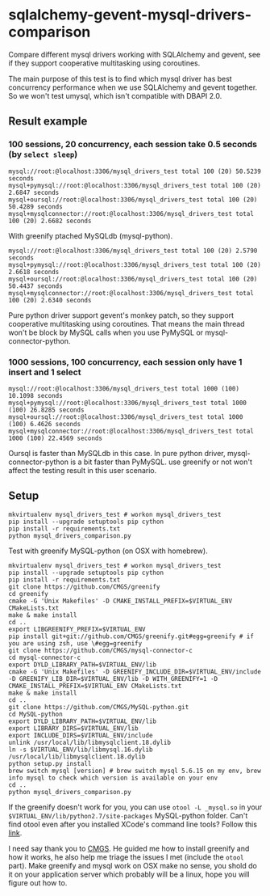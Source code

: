 sqlalchemy-gevent-mysql-drivers-comparison
==========================================

Compare different mysql drivers working with SQLAlchemy and gevent, see if they support cooperative multitasking using coroutines.

The main purpose of this test is to find which mysql driver has best concurrency performance when we use SQLAlchemy and gevent together.
So we won't test umysql, which isn't compatible with DBAPI 2.0.

## Result example

### 100 sessions, 20 concurrency, each session take 0.5 seconds (by `select sleep`)

```
mysql://root:@localhost:3306/mysql_drivers_test total 100 (20) 50.5239 seconds
mysql+pymysql://root:@localhost:3306/mysql_drivers_test total 100 (20) 2.6847 seconds
mysql+oursql://root:@localhost:3306/mysql_drivers_test total 100 (20) 50.4289 seconds
mysql+mysqlconnector://root:@localhost:3306/mysql_drivers_test total 100 (20) 2.6682 seconds
```

With greenify ptached MySQLdb (mysql-python).

```
mysql://root:@localhost:3306/mysql_drivers_test total 100 (20) 2.5790 seconds
mysql+pymysql://root:@localhost:3306/mysql_drivers_test total 100 (20) 2.6618 seconds
mysql+oursql://root:@localhost:3306/mysql_drivers_test total 100 (20) 50.4437 seconds
mysql+mysqlconnector://root:@localhost:3306/mysql_drivers_test total 100 (20) 2.6340 seconds
```

Pure python driver support gevent's monkey patch, so they support cooperative multitasking using coroutines.
That means the main thread won't be block by MySQL calls when you use PyMySQL or mysql-connector-python.

### 1000 sessions, 100 concurrency, each session only have 1 insert and 1 select

```
mysql://root:@localhost:3306/mysql_drivers_test total 1000 (100) 10.1098 seconds
mysql+pymysql://root:@localhost:3306/mysql_drivers_test total 1000 (100) 26.8285 seconds
mysql+oursql://root:@localhost:3306/mysql_drivers_test total 1000 (100) 6.4626 seconds
mysql+mysqlconnector://root:@localhost:3306/mysql_drivers_test total 1000 (100) 22.4569 seconds
```

Oursql is faster than MySQLdb in this case.
In pure python driver, mysql-connector-python is a bit faster than PyMySQL.
use greenify or not won't affect the testing result in this user scenario.

## Setup

```
mkvirtualenv mysql_drivers_test # workon mysql_drivers_test
pip install --upgrade setuptools pip cython
pip install -r requirements.txt
python mysql_drivers_comparison.py
```

Test with greenify MySQL-python (on OSX with homebrew).

```
mkvirtualenv mysql_drivers_test # workon mysql_drivers_test
pip install --upgrade setuptools pip cython
pip install -r requirements.txt
git clone https://github.com/CMGS/greenify
cd greenify
cmake -G 'Unix Makefiles' -D CMAKE_INSTALL_PREFIX=$VIRTUAL_ENV CMakeLists.txt
make & make install
cd ..
export LIBGREENIFY_PREFIX=$VIRTUAL_ENV
pip install git+git://github.com/CMGS/greenify.git#egg=greenify # if you are using zsh, use \#egg=greenify
git clone https://github.com/CMGS/mysql-connector-c
cd mysql-connector-c
export DYLD_LIBRARY_PATH=$VIRTUAL_ENV/lib
cmake -G 'Unix Makefiles' -D GREENIFY_INCLUDE_DIR=$VIRTUAL_ENV/include -D GREENIFY_LIB_DIR=$VIRTUAL_ENV/lib -D WITH_GREENIFY=1 -D CMAKE_INSTALL_PREFIX=$VIRTUAL_ENV CMakeLists.txt
make & make install
cd ..
git clone https://github.com/CMGS/MySQL-python.git
cd MySQL-python
export DYLD_LIBRARY_PATH=$VIRTUAL_ENV/lib
export LIBRARY_DIRS=$VIRTUAL_ENV/lib
export INCLUDE_DIRS=$VIRTUAL_ENV/include
unlink /usr/local/lib/libmysqlclient.18.dylib
ln -s $VIRTUAL_ENV/lib/libmysql.16.dylib /usr/local/lib/libmysqlclient.18.dylib
python setup.py install
brew switch mysql [version] # brew switch mysql 5.6.15 on my env, brew info mysql to check which version is available on your env
cd ..
python mysql_drivers_comparison.py
```

If the greenify doesn't work for you, you can use `otool -L _mysql.so` in your `$VIRTUAL_ENV/lib/python2.7/site-packages` MySQL-python folder. Can't find otool even after you installed XCode's command line tools? Follow this [link](http://reversi.ng/post/63714801645/make-otx-works-in-os-x-mavericks-with-xcode-5).

I need say thank you to [CMGS](https://github.com/CMGS/). He guided me how to install greenify and how it works, he also help me triage the issues I met (include the `otool` part). Make greenify and mysql work on OSX make no sense, you shold do it on your application server which probably will be a linux, hope you will figure out how to.

